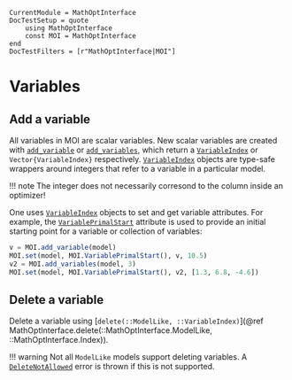 ```@meta
CurrentModule = MathOptInterface
DocTestSetup = quote
    using MathOptInterface
    const MOI = MathOptInterface
end
DocTestFilters = [r"MathOptInterface|MOI"]
```

# Variables

## Add a variable

All variables in MOI are scalar variables. New scalar variables are created with
[`add_variable`](@ref) or [`add_variables`](@ref), which return a [`VariableIndex`](@ref)
or `Vector{VariableIndex}` respectively. [`VariableIndex`](@ref) objects are
type-safe wrappers around integers that refer to a variable in a particular
model.

!!! note
    The integer does not necessarily corresond to the column inside an
    optimizer!

One uses [`VariableIndex`](@ref) objects to set and get variable attributes. For
example, the [`VariablePrimalStart`](@ref) attribute is used to provide an
initial starting point for a variable or collection of variables:
```julia
v = MOI.add_variable(model)
MOI.set(model, MOI.VariablePrimalStart(), v, 10.5)
v2 = MOI.add_variables(model, 3)
MOI.set(model, MOI.VariablePrimalStart(), v2, [1.3, 6.8, -4.6])
```

## Delete a variable

Delete a variable using
[`delete(::ModelLike, ::VariableIndex)`](@ref MathOptInterface.delete(::MathOptInterface.ModelLike, ::MathOptInterface.Index)).

!!! warning
    Not all `ModelLike` models support deleting variables. A
    [`DeleteNotAllowed`](@ref) error is thrown if this is not supported.
